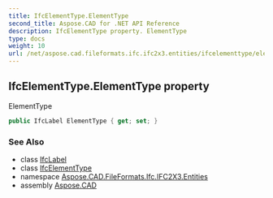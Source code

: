 ```yaml
---
title: IfcElementType.ElementType
second_title: Aspose.CAD for .NET API Reference
description: IfcElementType property. ElementType
type: docs
weight: 10
url: /net/aspose.cad.fileformats.ifc.ifc2x3.entities/ifcelementtype/elementtype/
---
```

## IfcElementType.ElementType property

ElementType

```csharp
public IfcLabel ElementType { get; set; }
```

### See Also

* class [IfcLabel](../../../aspose.cad.fileformats.ifc.ifc2x3.types/ifclabel/)
* class [IfcElementType](../)
* namespace [Aspose.CAD.FileFormats.Ifc.IFC2X3.Entities](../../ifcelementtype/)
* assembly [Aspose.CAD](../../../)


